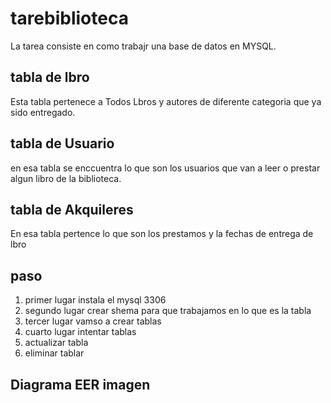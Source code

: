 # tarebiblioteca

La tarea consiste en como trabajr una base de datos  en MYSQL.

## tabla de lbro

Esta tabla pertenece a Todos  Lbros y autores  de diferente categoria que ya sido entregado.

## tabla de Usuario
en esa tabla se enccuentra lo que son  los usuarios que van a leer o prestar algun  libro  de la biblioteca. 

## tabla de Akquileres
En esa tabla pertence lo que son los prestamos y la fechas de entrega de lbro 

## paso 

1.  primer lugar instala el mysql  3306
2. segundo lugar crear shema  para que trabajamos en lo que es la tabla  
3.  tercer lugar  vamso a crear tablas 
4. cuarto lugar  intentar tablas 
5. actualizar tabla
6. eliminar tablar


 ## Diagrama EER imagen

 